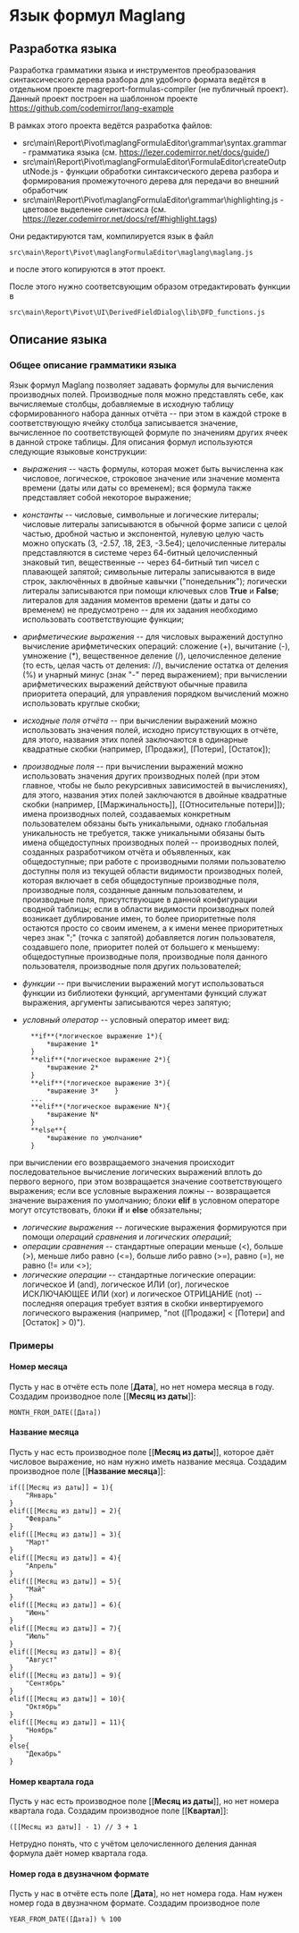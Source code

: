 # Язык формул Maglang

## Разработка языка

Разработка грамматики языка и инструментов преобразования синтаксического дерева разбора для удобного формата ведётся в отдельном проекте magreport-formulas-compiler (не публичный проект). Данный проект построен на шаблонном проекте https://github.com/codemirror/lang-example

В рамках этого проекта ведётся разработка файлов:

- src\main\Report\Pivot\maglangFormulaEditor\grammar\syntax.grammar - грамматика языка (см. https://lezer.codemirror.net/docs/guide/)
- src\main\Report\Pivot\maglangFormulaEditor\FormulaEditor\createOutputNode.js - функции обработки синтаксического дерева разбора и формирования промежуточного дерева для передачи во внешний обработчик
- src\main\Report\Pivot\maglangFormulaEditor\grammar\highlighting.js - цветовое выделение синтаксиса (см. https://lezer.codemirror.net/docs/ref/#highlight.tags)

Они редактируются там, компилируется язык в файл

    src\main\Report\Pivot\maglangFormulaEditor\maglang\maglang.js

и после этого копируются в этот проект.

После этого нужно соответсвующим образом отредактировать функции в

    src\main\Report\Pivot\UI\DerivedFieldDialog\lib\DFD_functions.js


## Описание языка

### Общее описание грамматики языка

Язык формул Maglang позволяет задавать формулы для вычисления производных полей. Производные поля можно представлять себе, как вычисляемые столбцы, добавляемые в исходную таблицу сформированного набора данных отчёта -- при этом в каждой строке в соответствующую ячейку столбца записывается значение, вычисленное по соответствующей формуле по значениям других ячеек в данной строке таблицы. Для описания формул используются следующие языковые конструкции:

- *выражения* -- часть формулы, которая может быть вычисленна как числовое, логическое, строковое значение или значение момента времени (даты или даты со временем); вся формула также представляет собой некоторое выражение;
- *константы* -- числовые, символьные и логические литералы; числовые литералы записываются в обычной форме записи с целой частью, дробной частью и экспонентой, нулевую целую часть можно опускать (3, -2.57, .18, 2E3, -3.5e4); целочисленные литералы представляются в системе через 64-битный целочисленный знаковый тип, вещественные -- через 64-битный тип чисел с плавающей запятой; символьные литералы записываются в виде строк, заключённых в двойные кавычки ("понедельник"); логически литералы записываются при помощи ключевых слов **True** и **False**; литералов для задания моментов времени (даты и даты со временем) не предусмотрено -- для их задания необходимо использовать соответствующие функции;
- *арифметические выражения* -- для числовых выражений доступно вычисление арифметических операций: сложение (+), вычитание (-), умножение (*), вещественное деление (/), целочисленное деление (то есть, целая часть от деления: //), вычисление остатка от деления (%) и унарный минус (знак "-" перед выражением); при вычислении арифметических выражений действуют обычные правила приоритета операций, для управления порядком вычислений можно использовать круглые скобки;
- *исходные поля отчёта* -- при вычислении выражений можно использовать значения полей, исходно присутствующих в отчёте, для этого, названия этих полей заключаются в одинарные квадратные скобки (например, [Продажи], [Потери], [Остаток]);
- *производные поля* -- при вычислении выражений можно использовать значения других производных полей (при этом главное, чтобы не было рекурсивных зависимостей в вычислениях), для этого, названия этих полей заключаются в двойные квадратные скобки (например, [[Маржинальность]], [[Относительные потери]]); имена производных полей, создаваемых конкретным пользователем обязаны быть уникальными, однако глобальная уникальность не требуется, также уникальными обязаны быть имена общедоступных производных полей -- производных полей, созданных разработчиком отчёта и объявленных, как общедоступные; при работе с производными полями пользователю доступны поля из текущей области видимости производных полей, которая включает в себя общедоступные производные поля, производные поля, созданные данным пользователем, и производные поля, присутствующие в данной конфигурации сводной таблицы; если в области видимости производных полей возникает дублирование имен, то более приоритетные поля остаются просто со своим именем, а к имени менее приоритетных через знак ";" (точка с запятой) добавляется логин пользователя, создавшего поле, приоритет полей от большего к меньшему: общедоступные производные поля, производные поля данного пользователя, производные поля других пользователей;
- *функции* -- при вычислении выражений могут использоваться функции из библиотеки функций, аргументами функций служат выражения, аргументы записываются через запятую;
- *условный оператор* -- условный оператор имеет вид:

        **if**(*логическое выражение 1*){
            *выражение 1*
        }
        **elif**(*логическое выражение 2*){
            *выражение 2*
        }
        **elif**(*логическое выражение 3*){
            *выражение 3*    }
        ...
        **elif**(*логическое выражение N*){
            *выражение N*
        }
        **else**{
            *выражение по умолчанию*
        }

при вычислении его возвращаемого значения происходит последовательное вычисление логических выражений вплоть до первого верного, при этом возвращается значение соответствующего выражения; если все условные выражения ложны -- возвращается значение выражения по умолчанию; блоки **elif** в условном операторе могут отсутствовать, блоки **if** и **else** обязательны;

- *логические выражения* -- логические выражения формируются при помощи *операций сравнения* и *логических операций*;
- *операции сравнения* -- стандартные операции меньше (<), больше (>), меньше либо равно (<=), больше либо равно (>=), равно (=), не равно (!= или <>);
- *логические операции* -- стандартные логические операции: логическое И (and), логическое ИЛИ (or), логическое ИСКЛЮЧАЮЩЕЕ ИЛИ (xor) и логическое ОТРИЦАНИЕ (not) -- последняя операция требует взятия в скобки инвертируемого логического выражения (например, "not ([Продажи] < [Потери] and [Остаток] > 0)").

### Примеры

#### Номер месяца
Пусть у нас в отчёте есть поле [**Дата**], но нет номера месяца в году. Создадим производное поле [[**Месяц из даты**]]:

    MONTH_FROM_DATE([Дата])

#### Название месяца
Пусть у нас есть производное поле [[**Месяц из даты**]], которое даёт числовое выражение, но нам нужно иметь название месяца. Создадим производное поле [[**Название месяца**]]:

    if([[Месяц из даты]] = 1){
        "Январь"
    }
    elif([[Месяц из даты]] = 2){
        "Февраль"
    }
    elif([[Месяц из даты]] = 3){
        "Март"
    }
    elif([[Месяц из даты]] = 4){
        "Апрель"
    }
    elif([[Месяц из даты]] = 5){
        "Май"
    }
    elif([[Месяц из даты]] = 6){
        "Июнь"
    }
    elif([[Месяц из даты]] = 7){
        "Июль"
    }
    elif([[Месяц из даты]] = 8){
        "Август"
    }
    elif([[Месяц из даты]] = 9){
        "Сентябрь"
    }
    elif([[Месяц из даты]] = 10){
        "Октябрь"
    }
    elif([[Месяц из даты]] = 11){
        "Ноябрь"
    }
    else{
        "Декабрь"
    }

#### Номер квартала года
Пусть у нас есть производное поле [[**Месяц из даты**]], но нет номера квартала года. Создадим производное поле [[**Квартал**]]:

    ([[Месяц из даты]] - 1) // 3 + 1

Нетрудно понять, что с учётом целочисленного деления данная формула даёт номер квартала года.

#### Номер года в двузначном формате
Пусть у нас в отчёте есть поле [**Дата**], но нет номера года. Нам нужен номер года в двузначном формате. Создадим производное поле

    YEAR_FROM_DATE([Дата]) % 100

